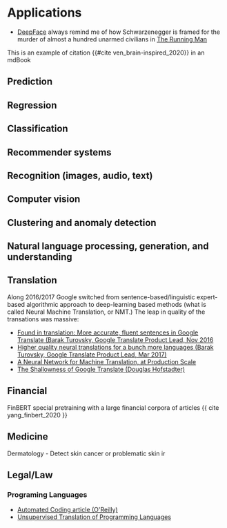 # Applications

* [DeepFace](https://research.fb.com/wp-content/uploads/2016/11/deepface-closing-the-gap-to-human-level-performance-in-face-verification.pdf) always remind me of how Schwarzenegger is framed for the murder of almost a hundred unarmed civilians in [The Running Man](https://www.imdb.com/title/tt0093894/)

This is an example of citation {{#cite ven_brain-inspired_2020}} in an mdBook 

## Prediction

## Regression

## Classification

## Recommender systems

## Recognition (images, audio, text)

## Computer vision

## Clustering and anomaly detection

## Natural language processing, generation, and understanding

## Translation

Along 2016/2017 Google switched from sentence-based/linguistic expert-based algorithmic approach to deep-learning based 
methods (what is called Neural Machine Translation, or NMT.) The leap in quality of the transations was massive:

- [Found in translation: More accurate, fluent sentences in Google Translate (Barak Turovsky, Google Translate Product Lead, Nov 2016](https://blog.google/products/translate/found-translation-more-accurate-fluent-sentences-google-translate/)
- [Higher quality neural translations for a bunch more languages (Barak Turovsky, Google Translate Product Lead, Mar 2017)](https://www.blog.google/products/translate/higher-quality-neural-translations-bunch-more-languages/)
- [A Neural Network for Machine Translation, at Production Scale](https://ai.googleblog.com/2016/09/a-neural-network-for-machine.html)
- [The Shallowness of Google Translate (Douglas Hofstadter)](https://www.theatlantic.com/technology/archive/2018/01/the-shallowness-of-google-translate/551570/)

## Financial

FinBERT special pretraining with a large financial corpora of articles {{ cite yang_finbert_2020 }} 

## Medicine

Dermatology - Detect skin cancer or problematic skin ir

## Legal/Law


### Programing Languages

* [Automated Coding article (O'Reilly)](https://www.oreilly.com/radar/automated-coding-and-the-future-of-programming/?sfmc_id=85378584&utm_medium=email&utm_source=platform+b2b&utm_campaign=engagement&utm_content=whats+new+thinking+20200831)
* [Unsupervised Translation of Programming Languages](https://arxiv.org/pdf/2006.03511.pdf)